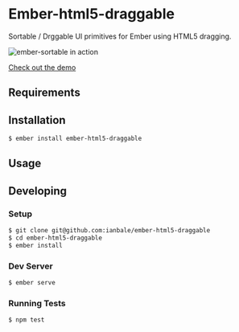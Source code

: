 # Ember-html5-draggable

Sortable / Drggable UI primitives for Ember using HTML5 dragging.

![ember-sortable in action](https://raw.githubusercontent.com/jgwhite/ember-sortable/master/demo.gif)

[Check out the demo](http://www.bale.net/ember-html5-draggable/)

## Requirements


## Installation

```sh
$ ember install ember-html5-draggable
```

## Usage

## Developing

### Setup

```sh
$ git clone git@github.com:ianbale/ember-html5-draggable
$ cd ember-html5-draggable
$ ember install
```

### Dev Server

```sh
$ ember serve
```

### Running Tests

```sh
$ npm test
```